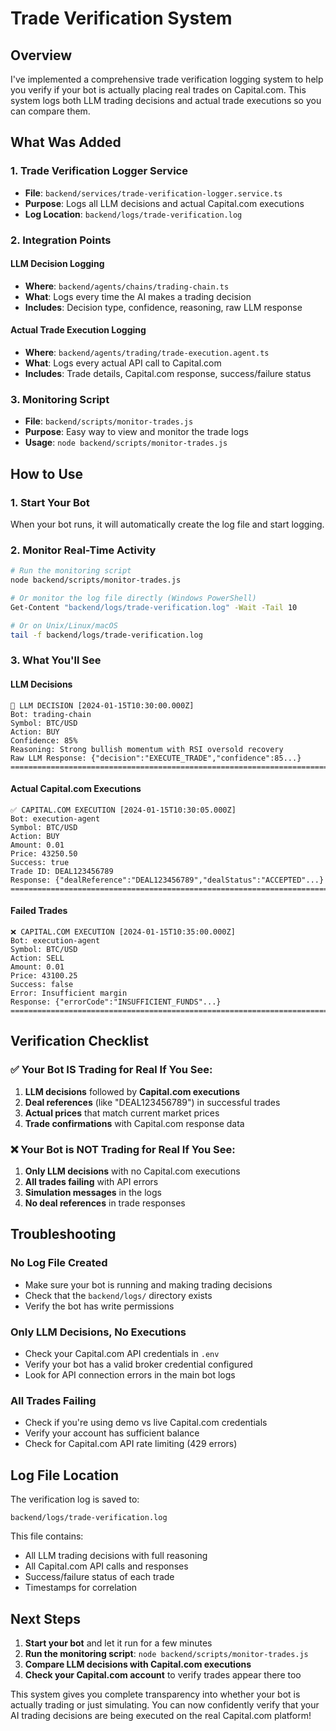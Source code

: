 # Trade Verification System

## Overview

I've implemented a comprehensive trade verification logging system to help you verify if your bot is actually placing real trades on Capital.com. This system logs both LLM trading decisions and actual trade executions so you can compare them.

## What Was Added

### 1. Trade Verification Logger Service

- **File**: `backend/services/trade-verification-logger.service.ts`
- **Purpose**: Logs all LLM decisions and actual Capital.com executions
- **Log Location**: `backend/logs/trade-verification.log`

### 2. Integration Points

#### LLM Decision Logging

- **Where**: `backend/agents/chains/trading-chain.ts`
- **What**: Logs every time the AI makes a trading decision
- **Includes**: Decision type, confidence, reasoning, raw LLM response

#### Actual Trade Execution Logging

- **Where**: `backend/agents/trading/trade-execution.agent.ts`
- **What**: Logs every actual API call to Capital.com
- **Includes**: Trade details, Capital.com response, success/failure status

### 3. Monitoring Script

- **File**: `backend/scripts/monitor-trades.js`
- **Purpose**: Easy way to view and monitor the trade logs
- **Usage**: `node backend/scripts/monitor-trades.js`

## How to Use

### 1. Start Your Bot

When your bot runs, it will automatically create the log file and start logging.

### 2. Monitor Real-Time Activity

```bash
# Run the monitoring script
node backend/scripts/monitor-trades.js

# Or monitor the log file directly (Windows PowerShell)
Get-Content "backend/logs/trade-verification.log" -Wait -Tail 10

# Or on Unix/Linux/macOS
tail -f backend/logs/trade-verification.log
```

### 3. What You'll See

#### LLM Decisions

```
🧠 LLM DECISION [2024-01-15T10:30:00.000Z]
Bot: trading-chain
Symbol: BTC/USD
Action: BUY
Confidence: 85%
Reasoning: Strong bullish momentum with RSI oversold recovery
Raw LLM Response: {"decision":"EXECUTE_TRADE","confidence":85...}
================================================================================
```

#### Actual Capital.com Executions

```
✅ CAPITAL.COM EXECUTION [2024-01-15T10:30:05.000Z]
Bot: execution-agent
Symbol: BTC/USD
Action: BUY
Amount: 0.01
Price: 43250.50
Success: true
Trade ID: DEAL123456789
Response: {"dealReference":"DEAL123456789","dealStatus":"ACCEPTED"...}
================================================================================
```

#### Failed Trades

```
❌ CAPITAL.COM EXECUTION [2024-01-15T10:35:00.000Z]
Bot: execution-agent
Symbol: BTC/USD
Action: SELL
Amount: 0.01
Price: 43100.25
Success: false
Error: Insufficient margin
Response: {"errorCode":"INSUFFICIENT_FUNDS"...}
================================================================================
```

## Verification Checklist

### ✅ Your Bot IS Trading for Real If You See:

1. **LLM decisions** followed by **Capital.com executions**
2. **Deal references** (like "DEAL123456789") in successful trades
3. **Actual prices** that match current market prices
4. **Trade confirmations** with Capital.com response data

### ❌ Your Bot is NOT Trading for Real If You See:

1. **Only LLM decisions** with no Capital.com executions
2. **All trades failing** with API errors
3. **Simulation messages** in the logs
4. **No deal references** in trade responses

## Troubleshooting

### No Log File Created

- Make sure your bot is running and making trading decisions
- Check that the `backend/logs/` directory exists
- Verify the bot has write permissions

### Only LLM Decisions, No Executions

- Check your Capital.com API credentials in `.env`
- Verify your bot has a valid broker credential configured
- Look for API connection errors in the main bot logs

### All Trades Failing

- Check if you're using demo vs live Capital.com credentials
- Verify your account has sufficient balance
- Check for Capital.com API rate limiting (429 errors)

## Log File Location

The verification log is saved to:

```
backend/logs/trade-verification.log
```

This file contains:

- All LLM trading decisions with full reasoning
- All Capital.com API calls and responses
- Success/failure status of each trade
- Timestamps for correlation

## Next Steps

1. **Start your bot** and let it run for a few minutes
2. **Run the monitoring script**: `node backend/scripts/monitor-trades.js`
3. **Compare LLM decisions with Capital.com executions**
4. **Check your Capital.com account** to verify trades appear there too

This system gives you complete transparency into whether your bot is actually trading or just simulating. You can now confidently verify that your AI trading decisions are being executed on the real Capital.com platform!
